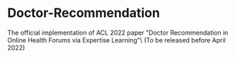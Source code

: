 # Doctor-Recommendation
The official implementation of ACL 2022 paper "Doctor Recommendation in Online Health Forums via Expertise Learning"\\
(To be released before April 2022)
